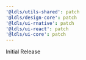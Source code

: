 ```yaml
---
'@ldls/utils-shared': patch
'@ldls/design-core': patch
'@ldls/ui-rnative': patch
'@ldls/ui-react': patch
'@ldls/ui-core': patch
---
```


Initial Release
